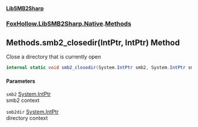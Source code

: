 #### [LibSMB2Sharp](index.md 'index')
### [FoxHollow.LibSMB2Sharp.Native](FoxHollow_LibSMB2Sharp_Native.md 'FoxHollow.LibSMB2Sharp.Native').[Methods](FoxHollow_LibSMB2Sharp_Native_Methods.md 'FoxHollow.LibSMB2Sharp.Native.Methods')
## Methods.smb2_closedir(IntPtr, IntPtr) Method
Close a directory that is currently open  
```csharp
internal static void smb2_closedir(System.IntPtr smb2, System.IntPtr smb2dir);
```
#### Parameters
<a name='FoxHollow_LibSMB2Sharp_Native_Methods_smb2_closedir(System_IntPtr_System_IntPtr)_smb2'></a>
`smb2` [System.IntPtr](https://docs.microsoft.com/en-us/dotnet/api/System.IntPtr 'System.IntPtr')  
smb2 context
  
<a name='FoxHollow_LibSMB2Sharp_Native_Methods_smb2_closedir(System_IntPtr_System_IntPtr)_smb2dir'></a>
`smb2dir` [System.IntPtr](https://docs.microsoft.com/en-us/dotnet/api/System.IntPtr 'System.IntPtr')  
directory context
  

